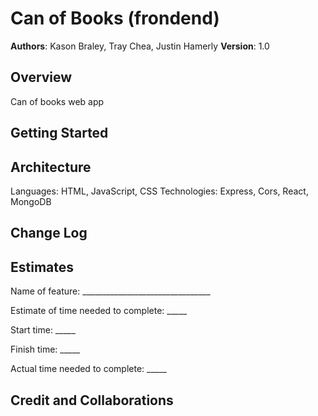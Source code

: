 # Can of Books (frondend)

**Authors**: Kason Braley, Tray Chea, Justin Hamerly
**Version**: 1.0

## Overview

Can of books web app

## Getting Started

## Architecture

Languages: HTML, JavaScript, CSS
Technologies: Express, Cors, React, MongoDB

## Change Log

## Estimates

Name of feature: ________________________________

Estimate of time needed to complete: _____

Start time: _____

Finish time: _____

Actual time needed to complete: _____

## Credit and Collaborations
